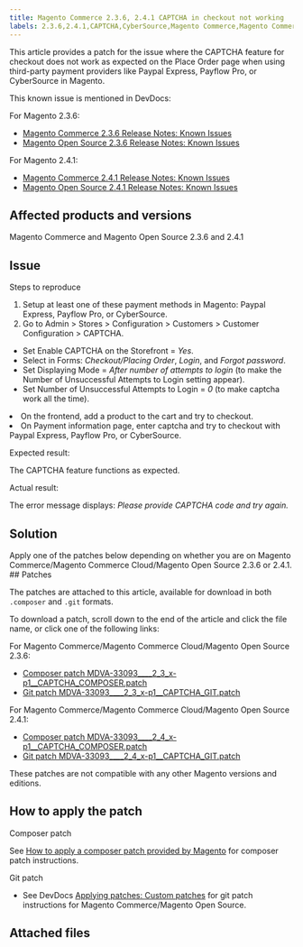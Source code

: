 ```yaml
---
title: Magento Commerce 2.3.6, 2.4.1 CAPTCHA in checkout not working
labels: 2.3.6,2.4.1,CAPTCHA,CyberSource,Magento Commerce,Magento Commerce Cloud,Magento Open Source,PayFlow Pro,PayPal Express Checkout,order,patch
---
```


This article provides a patch for the issue where the CAPTCHA feature for checkout does not work as expected on the Place Order page when using third-party payment providers like Paypal Express, Payflow Pro, or CyberSource in Magento.

This known issue is mentioned in DevDocs:

For Magento 2.3.6:

* [Magento Commerce 2.3.6 Release Notes: Known Issues](https://devdocs.magento.com/guides/v2.3/release-notes/commerce-2-3-6.html#known-issues)
* [Magento Open Source 2.3.6 Release Notes: Known Issues](https://devdocs.magento.com/guides/v2.3/release-notes/open-source-2-3-6.html#known-issues)

For Magento 2.4.1:

* [Magento Commerce 2.4.1 Release Notes: Known Issues](https://devdocs.magento.com/guides/v2.4/release-notes/commerce-2-4-1.html#known-issues)
* [Magento Open Source 2.4.1 Release Notes: Known Issues](https://devdocs.magento.com/guides/v2.4/release-notes/open-source-2-4-1.html#known-issues)

## Affected products and versions

Magento Commerce and Magento Open Source 2.3.6 and 2.4.1

## Issue

Steps to reproduce

1. Setup at least one of these payment methods in Magento: Paypal Express, Payflow Pro, or CyberSource.
1. Go to Admin > Stores > Configuration > Customers > Customer Configuration > CAPTCHA.

* Set Enable CAPTCHA on the Storefront = _Yes_.
* Select in Forms: _Checkout/Placing Order_, _Login_, and _Forgot password_.
* Set Displaying Mode = _After number of attempts to login_ (to make the Number of Unsuccessful Attempts to Login setting appear).
* Set Number of Unsuccessful Attempts to Login = _0_ (to make captcha work all the time).

<li>On the frontend, add a product to the cart and try to checkout.</li>
<li>On Payment information page, enter captcha and try to checkout with Paypal Express, Payflow Pro, or CyberSource.</li>

Expected result:

The CAPTCHA feature functions as expected.

Actual result:

The error message displays: _Please provide CAPTCHA code and try again._

## Solution

Apply one of the patches below depending on whether you are on Magento Commerce/Magento Commerce Cloud/Magento Open Source 2.3.6 or 2.4.1. ## Patches

The patches are attached to this article, available for download in both `` .composer `` and `` .git `` formats.

To download a patch, scroll down to the end of the article and click the file name, or click one of the following links:

For Magento Commerce/Magento Commerce Cloud/Magento Open Source 2.3.6:

* [Composer patch MDVA-33093\_\_\_\_2\_3\_x-p1\_\_CAPTCHA\_COMPOSER.patch](assets/MDVA-33093____2_3_x-p1__CAPTCHA_COMPOSER.patch)
* [Git patch MDVA-33093\_\_\_\_2\_3\_x-p1\_\_CAPTCHA\_GIT.patch](assets/MDVA-33093____2_3_x-p1__CAPTCHA_GIT.patch)

For Magento Commerce/Magento Commerce Cloud/Magento Open Source 2.4.1:

* [Composer patch MDVA-33093\_\_\_\_2\_4\_x-p1\_\_CAPTCHA\_COMPOSER.patch](assets/MDVA-33093____2_4_x-p1__CAPTCHA_COMPOSER.patch)
* [Git patch MDVA-33093\_\_\_\_2\_4\_x-p1\_\_CAPTCHA\_GIT.patch](assets/MDVA-33093____2_4_x-p1__CAPTCHA_GIT.patch)

These patches are not compatible with any other Magento versions and editions.

## How to apply the patch

Composer patch

See [How to apply a composer patch provided by Magento](https://support.magento.com/hc/en-us/articles/360028367731) for composer patch instructions.

Git patch

* See DevDocs [Applying patches: Custom patches](https://devdocs.magento.com/guides/v2.4/comp-mgr/patching.html#custom-patches) for git patch instructions for Magento Commerce/Magento Open Source.

## Attached files
